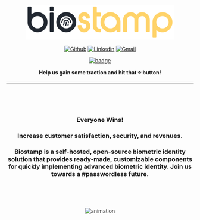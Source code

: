 <!-- top section -->
<div align="center">
	<a href="https://biostamp.io">
		<img src="./assets/img/biostamp-logo.png" width="400rem;">
	</a>

[![Github](https://img.shields.io/badge/-Github-000?style=flat&logo=Github&logoColor=white)](https://github.com/biostamp)
[![Linkedin](https://img.shields.io/badge/-LinkedIn-blue?style=flat&logo=Linkedin&logoColor=white)](https://www.linkedin.com/in/biostamp/)
[![Gmail](https://img.shields.io/badge/-Gmail-c14438?style=flat&logo=Gmail&logoColor=white)](mailto:github@biostamp.io)

[![badge](https://img.shields.io/badge/JOIN%20THE%20WAITLIST-%F0%9F%9A%80-yellow?style=for-the-badge)](https://share-eu1.hsforms.com/1sUdHi1sqSUmwKaS9BuXfmgew3dz)

**Help us gain some traction and hit that ⭐ button!**


<hr />

<br/>
<br/>
<br/>

### **Everyone Wins!**
### Increase customer satisfaction, security, and revenues.
### Biostamp is a self-hosted, open-source biometric identity solution that provides ready-made, customizable components for quickly implementing advanced biometric identity. Join us towards a **#passwordless** future.

<br/>
<br/>
<br/>

![animation](./assets/img/animation.gif)

</div>

